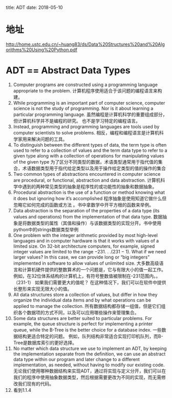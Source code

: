 title: ADT
date: 2018-05-10

# 地址
http://home.ustc.edu.cn/~huang83/ds/Data%20Structures%20and%20Algorithms%20Using%20Python.pdf

# ADT == Abstract Data Types

1. Computer programs are constructed using a programming language appropriate to the problem. 计算机程序使用适合于该问题的编程语言来构建。
2. While programming is an important part of computer science, computer science is not the study of programming. Nor is it about learning a particular programming language. 虽然编程是计算机科学的重要组成部分，但计算机科学并不是编程的研究。 也不是学习特定的编程语言。
3. Instead, programming and programming languages are tools used by computer scientists to solve problems. 相反，编程和编程语言是计算机科学家用来解决问题的工具。
4. To distinguish between the different types of data, the term type is often used to refer to a collection of values and the term data type to refer to a given type along with a collection of operations for manipulating values of the given type 为了区分不同类型的数据，术语类型通常用于指代值的集合，术语数据类型用于指代给定类型以及用于操作给定类型的值的操作的集合
5. Two common types of abstractions encountered in computer science are procedural, or functional, abstraction and data abstraction. 计算机科学中遇到的两种常见类型的抽象是程序性的或功能性的抽象和数据抽象。
6. Procedural abstraction is the use of a function or method knowing what it does but ignoring how it’s accomplished 程序抽象是使用知道它做什么但忽略它如何完成的函数或方法 。书中拿数学中开平方根的函数来举例。
7. Data abstraction is the separation of the properties of a data type (its values and operations) from the implementation of that data type. 数据抽象是将数据类型的属性（其值和操作）与该数据类型的实现分开。书中使用python中的strings数据类型举例
8. One problem with the integer arithmetic provided by most high-level languages and in computer hardware is that it works with values of a limited size. On 32-bit architecture computers, for example, signed integer values are limited to the range −231. . .(231 − 1). What if we need larger values? In this case, we can provide long or “big integers” implemented in software to allow values of unlimited size. 大多数高级语言和计算机硬件提供的整数算术的一个问题是，它与有限大小的值一起工作。 例如，在32位体系结构的计算机上，有符号整数值被限制在-231范围内。。 （231-1） 如果我们需要更大的值呢？ 在这种情况下，我们可以在软件中提供长整形来实现无限大小的值。
9. All data structures store a collection of values, but differ in how they organize the individual data items and by what operations can be applied to manage the collection. 所有数据结构都存储一组值，但是它们组织各个数据项的方式不同，以及可以应用哪些操作来管理集合。
10. Some data structures are better suited to particular problems. For example, the queue structure is perfect for implementing a printer queue, while the B-Tree is the better choice for a database index.  一些数据结构更适合特定的问题。 例如，队列结构非常适合实现打印机队列，而B-Tree是数据库索引的更好选择。
11. No matter which data structure we use to implement an ADT, by keeping the implementation separate from the definition, we can use an abstract data type within our program and later change to a different implementation, as needed, without having to modify our existing code. 无论我们使用哪种数据结构来实现ADT，通过将实现与定义分开，我们可以在我们的程序中使用抽象数据类型，然后根据需要更改为不同的实现，而无需修改我们现有的代码。
12. 看到1.1.4